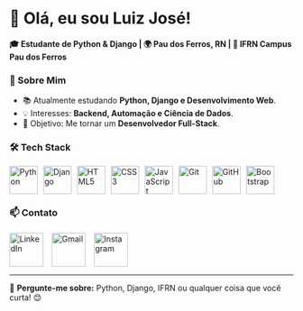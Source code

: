 # 👋 Olá, eu sou Luiz José! 

**🎓 Estudante de Python & Django | 🌍 Pau dos Ferros, RN | 🏫 IFRN Campus Pau dos Ferros**  

### 🚀 Sobre Mim  
- 📚 Atualmente estudando **Python, Django e Desenvolvimento Web**.  
- 💡 Interesses: **Backend, Automação e Ciência de Dados**.  
- 🎯 Objetivo: Me tornar um **Desenvolvedor Full-Stack**.  

### 🛠 Tech Stack 
<div style="display: flex; flex-wrap: wrap; gap: 10px; margin-top: 10px;">
  <img src="https://skillicons.dev/icons?i=python" alt="Python" title="Python" height="50"/>
  <img src="https://skillicons.dev/icons?i=django" alt="Django" title="Django" height="50"/>
  <img src="https://skillicons.dev/icons?i=html" alt="HTML5" title="HTML5" height="50"/>
  <img src="https://skillicons.dev/icons?i=css" alt="CSS3" title="CSS3" height="50"/>
  <img src="https://skillicons.dev/icons?i=js" alt="JavaScript" title="JavaScript" height="50"/>
  <img src="https://skillicons.dev/icons?i=git" alt="Git" title="Git" height="50"/>
  <img src="https://skillicons.dev/icons?i=github" alt="GitHub" title="GitHub" height="50"/>
  <img src="https://skillicons.dev/icons?i=bootstrap" alt="Bootstrap" title="Bootstrap" height="50"/>
</div>

### 📫 Contato  
<div style="display: flex; flex-wrap: wrap; gap: 15px; margin-top: 20px;">
  <a href="https://linkedin.com/in/luiz-andrade-90a92a227">
    <img src="https://skillicons.dev/icons?i=linkedin" height="60" title="LinkedIn"/>
  </a>
  <a href="lu1zx.dev@gmail.com">
    <img src="https://skillicons.dev/icons?i=gmail" height="60" title="Gmail"/>
  </a>
  <a href="https://instagram.com/lu1z_nt">
    <img src="https://skillicons.dev/icons?i=instagram" height="60" title="Instagram"/>
  </a>
</div>

---

💬 **Pergunte-me sobre:** Python, Django, IFRN ou qualquer coisa que você curta! 😊  
